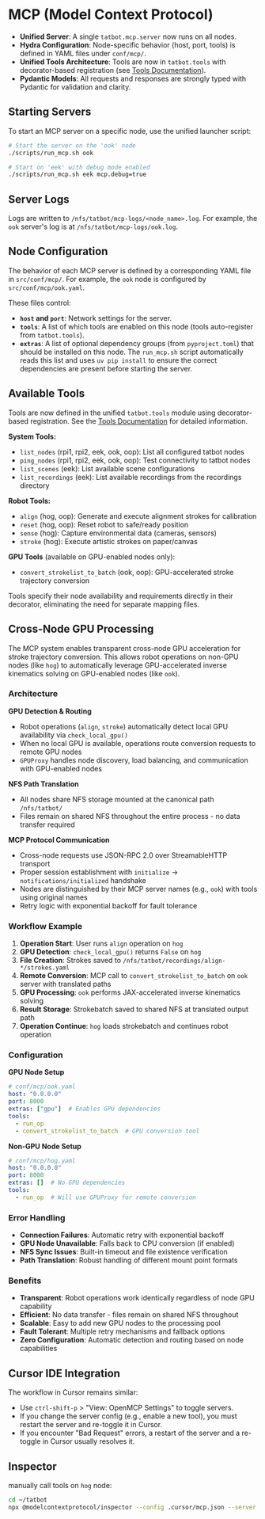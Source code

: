 # MCP (Model Context Protocol)

- **Unified Server**: A single `tatbot.mcp.server` now runs on all nodes.
- **Hydra Configuration**: Node-specific behavior (host, port, tools) is defined in YAML files under `conf/mcp/`.
- **Unified Tools Architecture**: Tools are now in `tatbot.tools` with decorator-based registration (see [Tools Documentation](tools.md)).
- **Pydantic Models**: All requests and responses are strongly typed with Pydantic for validation and clarity.

## Starting Servers
To start an MCP server on a specific node, use the unified launcher script:
```bash
# Start the server on the 'ook' node
./scripts/run_mcp.sh ook

# Start on 'eek' with debug mode enabled
./scripts/run_mcp.sh eek mcp.debug=true
```

## Server Logs
Logs are written to `/nfs/tatbot/mcp-logs/<node_name>.log`. For example, the `ook` server's log is at `/nfs/tatbot/mcp-logs/ook.log`.

## Node Configuration
The behavior of each MCP server is defined by a corresponding YAML file in `src/conf/mcp/`. For example, the `ook` node is configured by `src/conf/mcp/ook.yaml`.

These files control:
- **`host` and `port`**: Network settings for the server.
- **`tools`**: A list of which tools are enabled on this node (tools auto-register from `tatbot.tools`).
- **`extras`**: A list of optional dependency groups (from `pyproject.toml`) that should be installed on this node. The `run_mcp.sh` script automatically reads this list and uses `uv pip install` to ensure the correct dependencies are present before starting the server.

## Available Tools

Tools are now defined in the unified `tatbot.tools` module using decorator-based registration. See the [Tools Documentation](tools.md) for detailed information.

**System Tools:**
- `list_nodes` (rpi1, rpi2, eek, ook, oop): List all configured tatbot nodes
- `ping_nodes` (rpi1, rpi2, eek, ook, oop): Test connectivity to tatbot nodes  
- `list_scenes` (eek): List available scene configurations
- `list_recordings` (eek): List available recordings from the recordings directory

**Robot Tools:**
- `align` (hog, oop): Generate and execute alignment strokes for calibration
- `reset` (hog, oop): Reset robot to safe/ready position
- `sense` (hog): Capture environmental data (cameras, sensors)
- `stroke` (hog): Execute artistic strokes on paper/canvas

**GPU Tools** (available on GPU-enabled nodes only):
- `convert_strokelist_to_batch` (ook, oop): GPU-accelerated stroke trajectory conversion

Tools specify their node availability and requirements directly in their decorator, eliminating the need for separate mapping files.

## Cross-Node GPU Processing

The MCP system enables transparent cross-node GPU acceleration for stroke trajectory conversion. This allows robot operations on non-GPU nodes (like `hog`) to automatically leverage GPU-accelerated inverse kinematics solving on GPU-enabled nodes (like `ook`).

### Architecture

**GPU Detection & Routing**
- Robot operations (`align`, `stroke`) automatically detect local GPU availability via `check_local_gpu()`
- When no local GPU is available, operations route conversion requests to remote GPU nodes
- `GPUProxy` handles node discovery, load balancing, and communication with GPU-enabled nodes

**NFS Path Translation**
- All nodes share NFS storage mounted at the canonical path `/nfs/tatbot/`
- Files remain on shared NFS throughout the entire process - no data transfer required

**MCP Protocol Communication**
- Cross-node requests use JSON-RPC 2.0 over StreamableHTTP transport
- Proper session establishment with `initialize` → `notifications/initialized` handshake
- Nodes are distinguished by their MCP server names (e.g., `ook`) with tools using original names
- Retry logic with exponential backoff for fault tolerance

### Workflow Example

1. **Operation Start**: User runs `align` operation on `hog`
2. **GPU Detection**: `check_local_gpu()` returns `False` on `hog`
3. **File Creation**: Strokes saved to `/nfs/tatbot/recordings/align-*/strokes.yaml`
4. **Remote Conversion**: MCP call to `convert_strokelist_to_batch` on `ook` server with translated paths
5. **GPU Processing**: `ook` performs JAX-accelerated inverse kinematics solving
6. **Result Storage**: Strokebatch saved to shared NFS at translated output path
7. **Operation Continue**: `hog` loads strokebatch and continues robot operation

### Configuration

**GPU Node Setup**
```yaml
# conf/mcp/ook.yaml
host: "0.0.0.0"
port: 8000
extras: ["gpu"]  # Enables GPU dependencies
tools:
  - run_op
  - convert_strokelist_to_batch  # GPU conversion tool
```

**Non-GPU Node Setup**
```yaml  
# conf/mcp/hog.yaml
host: "0.0.0.0"
port: 8000
extras: []  # No GPU dependencies
tools:
  - run_op  # Will use GPUProxy for remote conversion
```

### Error Handling

- **Connection Failures**: Automatic retry with exponential backoff
- **GPU Node Unavailable**: Falls back to CPU conversion (if enabled)
- **NFS Sync Issues**: Built-in timeout and file existence verification
- **Path Translation**: Robust handling of different mount point formats

### Benefits

- **Transparent**: Robot operations work identically regardless of node GPU capability
- **Efficient**: No data transfer - files remain on shared NFS throughout
- **Scalable**: Easy to add new GPU nodes to the processing pool
- **Fault Tolerant**: Multiple retry mechanisms and fallback options
- **Zero Configuration**: Automatic detection and routing based on node capabilities

## Cursor IDE Integration
The workflow in Cursor remains similar:
- Use `ctrl-shift-p` > "View: OpenMCP Settings" to toggle servers.
- If you change the server config (e.g., enable a new tool), you must restart the server and re-toggle it in Cursor.
- If you encounter "Bad Request" errors, a restart of the server and a re-toggle in Cursor usually resolves it.

## Inspector

manually call tools on `hog` node:

```bash
cd ~/tatbot
npx @modelcontextprotocol/inspector --config .cursor/mcp.json --server hog
```